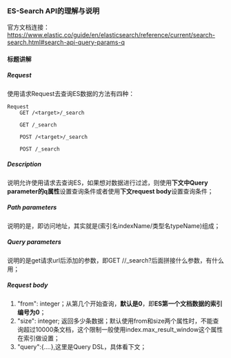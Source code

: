 ### ES-Search API的理解与说明
官方文档连接：https://www.elastic.co/guide/en/elasticsearch/reference/current/search-search.html#search-api-query-params-q

#### 标题讲解
##### Request
使用请求Request去查询ES数据的方法有四种：
```
Request
    GET /<target>/_search

    GET /_search

    POST /<target>/_search

    POST /_search
```
##### Description
说明允许使用请求去查询ES，如果想对数据进行过滤，则使用**下文中Query parameter的q属性**设置查询条件或者使用**下文request body**设置查询条件；

##### Path parameters
说明的是<target>，即访问地址，其实就是(索引名indexName/类型名typeName)组成；

##### Query parameters
说明的是get请求url后添加的参数，即GET /<target>/_search?后面拼接什么参数，有什么用；

##### Request body
1. "from": integer；从第几个开始查询，**默认是0**，即**ES第一个文档数据的索引编号为0**；
2. "size": integer; 返回多少条数据；默认使用from和size两个属性时，不能查询超过10000条文档，这个限制一般使用index.max_result_window这个属性在索引做设置；
3. "query":{....},这里是Query DSL，具体看下文；

#####

